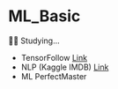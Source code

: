 
# ML_Basic

👩‍💻 Studying...

- TensorFollow [Link](https://github.com/sy2399/ML_Basic/tree/master/TensorFollow)
- NLP (Kaggle IMDB) [Link](https://github.com/sy2399/ML_Basic/tree/master/NLP_Kaggle_IMDB)
- ML PerfectMaster



